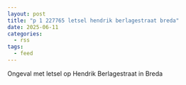 ```yaml
---
layout: post
title: "p 1 227765 letsel hendrik berlagestraat breda"
date: 2025-06-11
categories: 
  - rss
tags: 
  - feed
---
```


Ongeval met letsel op Hendrik Berlagestraat in Breda
